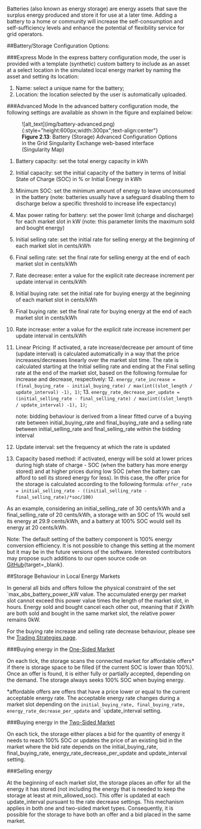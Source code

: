 Batteries (also known as energy storage) are energy assets that save the surplus energy produced and store it for use at a later time. Adding a battery to a home or community will increase the self-consumption and self-sufficiency levels and enhance the potential of flexibility service for grid operators.

##Battery/Storage Configuration Options:

###Express Mode
In the express battery configuration mode, the user is provided with a template (synthetic) custom battery to include as an asset at a select location in the simulated local energy market by naming the asset and setting its location:

1. Name: select a unique name for the battery;
2. Location: the location selected by the user is automatically uploaded.

###Advanced Mode
In the advanced battery configuration mode, the following settings are available as shown in the figure and explained below:

<figure markdown>
  ![alt_text](img/battery-advanced.png){:style="height:600px;width:300px";text-align:center"}
  <figcaption><b>Figure 2.13</b>: Battery (Storage) Advanced Configuration Options in the Grid Singularity Exchange web-based interface (Singularity Map)
</figcaption>
</figure>

1. Battery capacity: set the total energy capacity in kWh
2. Initial capacity: set the initial capacity of the battery in terms of Initial State of Charge (SOC) in % or Initial Energy in kWh
3. Minimum SOC: set the minimum amount of energy to leave unconsumed in the battery (note: batteries usually have a safeguard disabling them to discharge below a specific threshold to increase life expectancy)
4. Max power rating for battery: set the power limit (charge and discharge) for each market slot in kW (note: this parameter limits the maximum sold and bought energy)
5. Initial selling rate: set the initial  rate for selling energy at the beginning of each market slot in cents/kWh
6. Final selling rate: set the final rate for selling energy at the end of each market slot in cents/kWh
7. Rate decrease: enter a value for the explicit rate decrease increment per update interval in cents/kWh
8. Initial buying rate: set the initial rate for buying energy at the beginning of each market slot in cents/kWh
9. Final buying rate: set the final rate for buying energy at the end of each market slot in cents/kWh
10. Rate increase: enter a value for the explicit rate increase increment per update interval in cents/kWh
11. Linear Pricing: If activated, a rate increase/decrease per amount of time (update interval) is calculated automatically in a way that the price increases/decreases linearly over the market slot time. The rate is calculated starting at the Initial selling rate and ending at the Final selling rate at the end of the market slot, based on the following formulae for increase and decrease, respectively:
    12. `energy_rate_increase = (final_buying_rate - initial_buying_rate) / max(int((slot_length / update_interval) -1), 1)`;
    13. `energy_rate_decrease_per_update = (initial_selling_rate - final_selling_rate) / max(int((slot_length / update_interval) -1), 1)`;

    note: bidding behaviour is derived from a linear fitted curve of a buying rate between initial_buying_rate and final_buying_rate and a selling rate between initial_selling_rate and final_selling_rate within the bidding interval
12. Update interval: set the frequency at which the rate is updated
13. Capacity based method: if activated, energy will be sold at lower prices during high state of charge - SOC (when the battery has more energy stored) and at higher prices during low SOC (when the battery can afford to sell its stored energy for less). In this case, the offer price for the storage is calculated according to the following formula: `offer_rate = initial_selling_rate - ((initial_selling_rate - final_selling_rate)/*soc/100)`

As an example, considering an initial_selling_rate of 30 cents/kWh and a final_selling_rate of 20 cents/kWh, a storage with an SOC of 1% would sell its energy at 29.9 cents/kWh, and a battery at 100% SOC would sell its energy at 20 cents/kWh.

Note: The default setting of the battery component is 100% energy conversion efficiency.  It is not possible to change this setting at the moment but it may be in the future versions of the software. Interested contributors may propose such additions to our open source code on [GitHub](https://github.com/gridsingularity/gsy-e){target=_blank}.

##Storage Behaviour in Local Energy Markets

In general all bids and offers follow the physical constraint of the set `max_abs_battery_power_kW value. The accumulated energy per market slot cannot exceed this power value times the length of the market slot, in hours. Energy sold and bought cancel each other out, meaning that if 2kWh are both sold and bought in the same market slot, the relative power remains 0kW.

For the buying rate increase and selling rate decrease behaviour, please see the [Trading Strategies page](trading-agents-and-strategies).

###Buying energy in the [One-Sided Market](one-sided-pay-as-offer.md)

On each tick, the storage scans the connected market for affordable offers* if there is storage space to be filled (if the current SOC is lower than 100%). Once an offer is found, it is either fully or partially accepted, depending on the demand. The storage always seeks 100% SOC when buying energy.

*affordable offers are offers that have a price lower or equal to the current acceptable energy rate. The acceptable energy rate changes during a market slot depending on the `initial_buying_rate, final_buying_rate, energy_rate_decrease_per_update` and `update_interval setting.

###Buying energy in the [Two-Sided Market](two-sided-pay-as-bid.md)

On each tick, the storage either places a bid for the quantity of energy it needs to reach 100% SOC or updates the price of an existing bid in the market where the bid rate depends on the initial_buying_rate, final_buying_rate, energy_rate_decrease_per_update and update_interval setting.

###Selling energy

At the beginning of each market slot, the storage places an offer for all the energy it has stored (not including the energy that is needed to keep the storage at least at min_allowed_soc). This offer is updated at each update_interval pursuant to the rate decrease settings. This mechanism applies in both one and two-sided market types. Consequently, it is possible for the storage to have both an offer and a bid placed in the same market.
